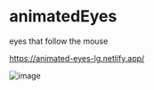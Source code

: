 # animatedEyes

eyes that follow the mouse

https://animated-eyes-lg.netlify.app/

![image](https://user-images.githubusercontent.com/72318958/184463537-f52732f2-6a45-41be-9fbc-c00cc38e0b8d.png)
